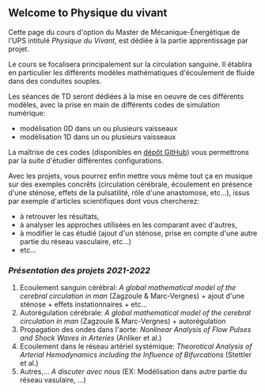 ## Welcome to Physique du vivant

Cette page du cours d'option du Master de Mécanique-Énergétique de l'UPS
intitulé _Physique du Vivant_, est dédiée à la partie apprentissage par projet.

Le cours se focalisera principalement sur la circulation sanguine.
Il établira en particulier les différents modèles mathématiques d'écoulement de
fluide dans des conduites souples.

Les séances de TD seront dédiées à la mise en oeuvre de ces différents modèles,
avec la prise en main de différents codes de simulation numérique:
- modélisation 0D dans un ou plusieurs vaisseaux
- modélisation 1D dans un ou plusieurs vaisseaux

La maîtrise de ces codes (disponibles en [dépôt GitHub](https://github.com/PattyPat31/Mecanique-du-vivant))
vous permettrons par la suite d'étudier différentes configurations.

Avec les projets, vous pourrez enfin mettre vous même tout ça en musique sur
des exemples concrêts (circulation cérébrale, écoulement en présence d'une sténose, 
effets de la pulsatilité, rôle d'une anastomose, etc...), issus par exemple d'articles 
scientifiques dont vous chercherez:
- à retrouver les résultats,
- à analyser les approches utilisées en les comparant avec d'autres,
- à modifier le cas étudié (ajout d'un sténose, prise en compte d'une autre partie du réseau vasculaire, etc...)
- etc...

### _Présentation des projets 2021-2022_

1. Ecoulement sanguin cérébral: _A global mathematical model of the cerebral circulation in man_ (Zagzoule & Marc-Vergnes) + ajout d'une sténose + effets instationnaires + etc...
2. Autorégulation cérébrale: _A global mathematical model of the cerebral circulation in man_ (Zagzoule & Marc-Vergnes) + autorégulation
3. Propagation des ondes dans l'aorte: _Nonlinear Analysis of Flow Pulses and Shock Waves in Arteries_ (Anliker et al.)
4. Ecoulement dans le réseau artériel systémique: _Theorotical Analysis of Arterial Hemodynamics including the Influence of Bifurcations_ (Stettler et al.)
5. Autres,... _A discuter avec nous_ (EX: Modélisation dans autre partie du réseau vasulaire, ...)
